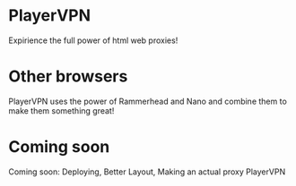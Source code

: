 # PlayerVPN
Expirience the full power of html web proxies!

# Other browsers
PlayerVPN uses the power of Rammerhead and Nano and combine them to make them something great!

# Coming soon
Coming soon: Deploying, Better Layout, Making an actual proxy PlayerVPN
